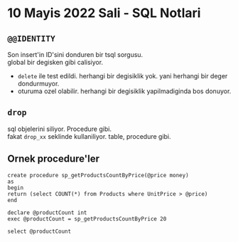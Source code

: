 # 10 Mayis 2022 Sali - SQL Notlari

## `@@IDENTITY`

Son insert'in ID'sini donduren bir tsql sorgusu.  
global bir degisken gibi calisiyor.

- `delete` ile test edildi. herhangi bir degisiklik yok. yani herhangi bir deger dondurmuyor.
- oturuma ozel olabilir. herhangi bir degisiklik yapilmadiginda bos donuyor.

## `drop`

sql objelerini  siliyor. Procedure gibi.   
fakat `drop_xx` seklinde kullaniliyor. table, procedure gibi.



## Ornek procedure'ler

```tsql
create procedure sp_getProductsCountByPrice(@price money)
as
begin
return (select COUNT(*) from Products where UnitPrice > @price)
end

declare @productCount int
exec @productCount = sp_getProductsCountByPrice 20

select @productCount
```